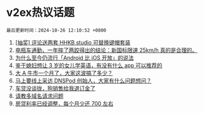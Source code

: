 # v2ex热议话题

`最后更新时间：2024-10-26 12:10:52 +0800`

1. [[抽奖] 评论送两套 HHKB studio 可替换键帽套装](https://www.v2ex.com/t/1083631)
1. [电瓶车通勤，一年摔了两跤得出的结论：新国标限速 25km/h 真的是合理的。](https://www.v2ex.com/t/1083634)
1. [为什么至今仍流行「Android 比 iOS 开放」的说法](https://www.v2ex.com/t/1083593)
1. [鉴于媳妇想让 3 岁的女儿学英语，有没有什么 app 可以推荐的](https://www.v2ex.com/t/1083623)
1. [大 A 牛市一个月了，大家这波搞了多少？](https://www.v2ex.com/t/1083612)
1. [马上要线上采访 DNSPod 创始人，大家有什么问题想问？](https://www.v2ex.com/t/1083614)
1. [车贷没谈拢，狗销售给我退订金了](https://www.v2ex.com/t/1083714)
1. [请教多域名请求问题](https://www.v2ex.com/t/1083569)
1. [房贷利率已经调整，每个月少还 700 左右](https://www.v2ex.com/t/1083636)

